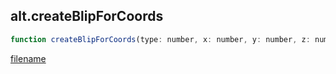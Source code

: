 ## alt.createBlipForCoords

```js
function createBlipForCoords(type: number, x: number, y: number, z: number);
```

[filename](method_createBlipForCoords_m.md ':include')